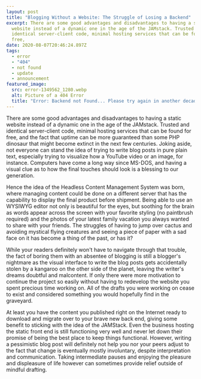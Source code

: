 ```yaml
---
layout: post
title: "Blogging Without a Website: The Struggle of Losing a Backend"
excerpt: There are some good advantages and disadvantages to having a static
  website instead of a dynamic one in the age of the JAMstack. Trusted and
  identical server-client code, minimal hosting services that can be found for
  free,
date: 2020-08-07T20:46:24.897Z
tags:
  - error
  - "404"
  - not found
  - update
  - announcement
featured_image:
  src: error-1349562_1280.webp
  alt: Picture of a 404 Error
  title: "Error: Backend not Found... Please try again in another decade!"
---
```

There are some good advantages and disadvantages to having a static website instead of a dynamic one in the age of the JAMstack. Trusted and identical server-client code, minimal hosting services that can be found for free, and the fact that uptime can be more guaranteed than some PHP dinosaur that might become extinct in the next few centuries. Joking aside, not everyone can stand the idea of trying to write blog posts in pure plain text, especially trying to visualize how a YouTube video or an image, for instance. Computers have come a long way since MS-DOS, and having a visual clue as to how the final touches should look is a blessing to our generation.



Hence the idea of the Headless Content Management System was born, where managing content could be done on a different server that has the capability to display the final product before shipment. Being able to use an WYSIWYG editor not only is beautiful for the eyes, but soothing for the brain as words appear across the screen with your favorite styling (no paintbrush required) and the photos of your latest family vacation you always wanted to share with your friends. The struggles of having to jump over cactus and avoiding mystical flying creatures and seeing a piece of paper with a sad face on it has become a thing of the past, or has it?



While your readers definitely won't have to navigate through that trouble, the fact of boring them with an absentee of blogging is still a blogger's nightmare as the visual interface to write the blog posts gets accidentally stolen by a kangaroo on the other side of the planet, leaving the writer's dreams doubtful and malcontent. If only there were more motivation to continue the project so easily without having to redevelop the website you spent precious time working on. All of the drafts you were working on cease to exist and considered something you would hopefully find in the graveyard.



At least you have the content you published right on the Internet ready to download and migrate over to your brave new back end, giving some benefit to sticking with the idea of the JAMStack. Even the business hosting the static front end is still functioning very well and never let down their promise of being the best place to keep things functional. However, writing a pessimistic blog post will definitely not help you nor your peers adjust to the fact that change is eventually mostly involuntary, despite interpretation and communication. Taking intermediate pauses and enjoying the pleasure and displeasure of life however can sometimes provide relief outside of mindful drafting.
